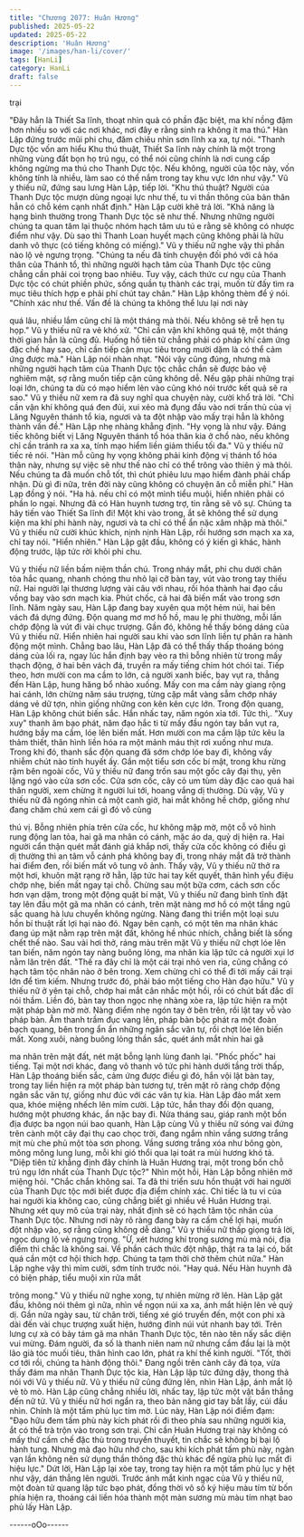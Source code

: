 ```yaml
---
title: "Chương 2077: Huân Hương"
published: 2025-05-22
updated: 2025-05-22
description: 'Huân Hương'
image: '/images/han-li/cover/'
tags: [HanLi]
category: HanLi
draft: false
---
```


trại

"Đây hẳn là Thiết Sa lĩnh, thoạt nhìn quả có phần đặc biệt, ma khí
nồng đậm hơn nhiều so với các nơi khác, nơi đây e rằng sinh ra
không ít ma thú." Hàn Lập đứng trước mũi phi chu, đăm chiêu
nhìn sơn lĩnh xa xa, tự nói.
"Thanh Dực tộc vốn am hiểu Khu thú thuật, Thiết Sa lĩnh này
chính là một trong những vùng đất bọn họ trú ngụ, có thể nói cũng
chính là nơi cung cấp không ngừng ma thú cho Thanh Dực tộc.
Nếu không, người của tộc này, vốn không tính là nhiều, làm sao
có thể nắm trong tay khu vực lớn như vậy." Vũ y thiếu nữ, đứng
sau lưng Hàn Lập, tiếp lời.
"Khu thú thuật? Người của Thanh Dực tộc mượn dùng ngoại lực
như thế, tu vi thần thông của bản thân hẳn có chỗ kém cạnh nhất
định." Hàn Lập cười khẽ trả lời.
"Khả năng là hạng bình thường trong Thanh Dực tộc sẽ như thế.
Nhưng những người chúng ta quan tâm lại thuộc nhóm hạch tâm
ưu tú e rằng sẽ không có nhược điểm như vậy. Dù sao thì Thanh
Loan huyết mạch cũng không phải là hữu danh vô thực (có tiếng
không có miếng)." Vũ y thiếu nữ nghe vậy thì phần nào lộ vẻ
ngưng trọng.
"Chúng ta nếu đã tính chuyện đối phó với cả hóa thân của Thánh
tổ, thì những người hạch tâm của Thanh Dực tộc cũng chẳng cần
phải coi trọng bao nhiêu. Tuy vậy, cách thức cư ngụ của Thanh
Dực tộc có chút phiền phức, sống quần tụ thành các trại, muốn từ
đấy tìm ra mục tiêu thích hợp e phải phí chút tay chân." Hàn Lập
không thèm để ý nói.
"Chính xác như thế. Vấn đề là chúng ta không thể lưu lại nơi này

quá lâu, nhiều lắm cũng chỉ là một tháng mà thôi. Nếu không sẽ
trễ hẹn tụ họp." Vũ y thiếu nữ ra vẻ khó xử.
"Chỉ cần vận khí không quá tệ, một tháng thời gian hẳn là cũng
đủ. Huống hồ tiên tử chẳng phải có pháp khí cảm ứng đặc chế
hay sao, chỉ cần tiếp cận mục tiêu trong mười dặm là có thể cảm
ứng được mà." Hàn Lập nói nhàn nhạt.
"Nói vậy cũng đúng, nhưng mà những người hạch tâm của Thanh
Dực tộc chắc chắn sẽ được bảo vệ nghiêm mật, sợ rằng muốn
tiếp cận cũng không dễ. Nếu gặp phải những trại loại lớn, chúng
ta dù có mạo hiểm lẻn vào cũng khó nói trước kết quả sẽ ra sao."
Vũ y thiếu nữ xem ra đã suy nghĩ qua chuyện này, cười khổ trả
lời.
"Chỉ cần vận khí không quá đen đủi, xui xẻo mà đụng đầu vào nơi
trấn thủ của vị Lăng Nguyên thánh tổ kia, ngươi và ta đột nhập
vào mấy trại hẳn là không thành vấn đề." Hàn Lập nhẹ nhàng
khẳng định.
"Hy vọng là như vậy. Đáng tiếc không biết vị Lăng Nguyên thánh
tổ hóa thân kia ở chổ nào, nếu không chỉ cần tránh ra xa xa, tính
mạo hiểm liền giảm thiểu tối đa." Vũ y thiếu nữ tiếc rẻ nói.
"Hàn mỗ cũng hy vọng không phải kinh động vị thánh tổ hóa thân
này, nhưng sự việc sẽ như thế nào chỉ có thể trông vào thiên ý mà
thôi. Nếu chúng ta đã muốn chỗ tốt, thì chút phiêu lưu mạo hiểm
đành phải chấp nhận. Dù gì đi nữa, trên đời này cũng không có
chuyện ăn cỗ miễn phí." Hàn Lạp đồng ý nói.
"Ha hả. nếu chỉ có một mình tiểu muội, hiển nhiên phải có phần lo
ngại. Nhưng đã có Hàn huynh tương trợ, tin rằng sẽ vô sự. Chúng
ta hãy tiến vào Thiết Sa lĩnh đi! Một khi vào trong, ắt sẽ không thể
sử dụng kiện ma khí phi hành này, ngươi và ta chỉ có thể ẩn nặc
xâm nhập mà thôi." Vũ y thiếu nữ cười khúc khích, nịnh nịnh Hàn
Lập, rồi hướng sơn mạch xa xa, chỉ tay nói.
"Hiển nhiên." Hàn Lập gật đầu, không có ý kiến gì khác, hành
động trước, lập tức rời khỏi phi chu.

Vũ y thiếu nữ liền bấm niệm thần chú. Trong nháy mắt, phi chu
dưới chân tỏa hắc quang, nhanh chóng thu nhỏ lại cỡ bàn tay, vút
vào trong tay thiếu nữ.
Hai người lại thương lượng vài câu với nhau, rồi hóa thành hai
đạo cầu vồng bay vào sơn mạch kia. Phút chốc, cả hai đã biến
mất vào trong sơn lĩnh.
Năm ngày sau, Hàn Lập đang bay xuyên qua một hẻm núi, hai
bên vách đá dựng đứng. Độn quang mơ mơ hồ hồ, mau lẹ phi
thường, mỗi lần chớp động là vút đi vài chục trượng. Gần đó,
không hề thấy bóng dáng của Vũ y thiếu nữ. Hiển nhiên hai người
sau khi vào sơn lĩnh liền tự phân ra hành động một mình.
Chẳng bao lâu, Hàn Lập đã có thể thấy thấp thoáng bóng dáng
của lối ra, ngay lúc hắn định bay vèo ra thì bỗng nhiên từ trong
mấy thạch động, ở hai bên vách đá, truyền ra mấy tiếng chim hót
chói tai. Tiếp theo, hơn mười con ma cầm to lớn, cả người xanh
biếc, bay vụt ra, thẳng đến Hàn Lập, hung hăng bổ nhào xuống.
Mấy con ma cầm này giang rộng hai cánh, lớn chừng năm sáu
trượng, từng cặp mắt vàng sẫm chớp nháy dáng vẻ dữ tợn, nhìn
giống những con kên kên cực lớn.
Trong độn quang, Hàn Lập không chút biến sắc. Hắn nhấc tay,
năm ngón xỉa tới. Tức thì,.
"Xuy xuy" thanh âm bạo phát, năm đạo hắc ti từ mấy đầu ngón
tay bắn vụt ra, hướng bầy ma cầm, lóe lên biến mất.
Hơn mười con ma cầm lập tức kêu la thảm thiết, thân hình liền
hóa ra một mảnh máu thịt rơi xuống như mưa. Trong khi đó,
thanh sắc độn quang đã sớm chớp lóe bay đi, không vấy nhiễm
chút nào tinh huyết ấy.
Gần một tiểu sơn cốc bí mật, trong khu rừng rậm bên ngoài cốc,
Vũ y thiếu nữ đang trốn sau một gốc cây đại thụ, yên lặng ngó
vào cửa sơn cốc. Cửa sơn cốc, cây cỏ um tùm dày đặc cao quá
hai thân người, xem chừng ít người lui tới, hoang vắng dị thường.
Dù vậy, Vũ y thiếu nữ đã ngóng nhìn cả một canh giờ, hai mắt
không hề chớp, giống như đang chăm chú xem cái gì đó vô cùng

thú vị.
Bỗng nhiên phía trên cửa cốc, hư không mập mờ, một cỗ vô hình
rung động lan tỏa, hai gã ma nhân có cánh, mặc áo da, quỷ dị
hiện ra. Hai người cẩn thận quét mắt đánh giá khắp nơi, thấy cửa
cốc không có điều gì dị thường thì an tâm vỗ cánh phá không bay
đi, trong nháy mắt đã trở thành hai điểm đen, rồi biến mất vô tung
vô ảnh.
Thấy vậy, Vũ y thiếu nữ thở ra một hơi, khuôn mặt rạng rỡ hẳn,
lập tức hai tay kết quyết, thân hình yểu điệu chớp nhẹ, biến mất
ngay tại chỗ.
Chừng sau một bữa cơm, cách sơn cốc hơn vạn dặm, trong một
động quật bí mật, Vũ y thiếu nữ đang bình tĩnh đặt tay lên đầu
một gã ma nhân có cánh, trên mặt nàng mơ hồ có một tầng ngũ
sắc quang hà lưu chuyển không ngừng. Nàng đang thi triển một
loại sưu hồn bí thuật rất lợi hại nào đó.
Ngay bên cạnh, có một tên ma nhân khác đang úp mặt nằm rạp
trên mặt đất, không hề nhúc nhích, chẳng biết là sống chết thế
nào.
Sau vài hơi thở, ráng màu trên mặt Vũ y thiếu nữ chợt lóe lên tan
biến, năm ngón tay nàng buông lỏng, ma nhân kia lập tức cả
người xụi lơ nằm lăn trên đất.
"Thế ra đây chỉ là một cái trại nhỏ ven rìa, cũng chẳng có hạch
tâm tộc nhân nào ở bên trong. Xem chừng chỉ có thể đi tới mấy
cái trại lớn để tìm kiếm. Nhưng trước đó, phải báo một tiếng cho
Hàn đạo hữu." Vũ y thiếu nữ ở yên tại chỗ, chớp hai mắt cân
nhắc một hồi, rồi có chút bất đắc dĩ nói thầm.
Liền đó, bàn tay thon ngọc nhẹ nhàng xòe ra, lập tức hiện ra một
mặt pháp bàn mờ mờ. Nàng điểm nhẹ ngón tay ở bên trên, rồi lật
tay vỗ vào pháp bàn. Âm thanh trầm đục vang lên, pháp bàn bộc
phát ra một đoàn bạch quang, bên trong ẩn ẩn những ngân sắc
văn tự, rồi chợt lóe lên biến mất.
Xong xuôi, nàng buông lỏng thần sắc, quét ánh mắt nhìn hai gã

ma nhân trên mặt đất, nét mặt bỗng lạnh lùng đanh lại.
"Phốc phốc" hai tiếng.
Tại một nơi khác, đang vô thanh vô tức phi hành dưới tầng trời
thấp, Hàn Lập thoáng biến sắc, cảm ứng được điều gì đó, hắn vội
lật bàn tay, trong tay liền hiện ra một pháp bàn tương tự, trên mặt
rõ ràng chớp động ngân sắc văn tự, giống như đúc với các văn tự
kia.
Hàn Lập đảo mắt xem qua, khóe miệng nhếch lên mỉm cười. Lập
tức, hắn thay đổi độn quang, hướng một phương khác, ẩn nặc
bay đi.
Nửa tháng sau, giáp ranh một bồn địa được ba ngọn núi bao
quanh, Hàn Lập cùng Vũ y thiếu nữ sóng vai đứng trên cành một
cây đại thụ cao chọc trời, đang ngắm nhìn vầng sương trắng mịt
mù che phủ một tòa sơn phong. Vầng sương trắng xóa như bông
gòn, mông mông lung lung, mỗi khi gió thổi qua lại toát ra mùi
hương khó tả.
"Diệp tiên tử khẳng định đây chính là Huân Hương trại, một trong
bốn chỗ trú ngụ lớn nhất của Thanh Dực tộc?" Nhìn một hồi, Hàn
Lập bỗng nhiên mở miệng hỏi.
"Chắc chắn không sai. Ta đã thi triển sưu hồn thuật với hai người
của Thanh Dực tộc mới biết được địa điểm chính xác. Chỉ tiếc là
tu vi của hai người kia không cao, cũng chẳng biết gì nhiều về
Huân Hương trại. Nhưng xét quy mô của trại này, nhất định sẽ có
hạch tâm tộc nhân của Thanh Dực tộc. Nhưng nơi này rõ ràng
đang bày ra cấm chế lợi hại, muốn đột nhập vào, sợ rằng cũng
không dễ dàng." Vũ y thiếu nữ thấp giọng trả lời, ngọc dung lộ vẻ
ngưng trọng.
"Ừ, xét hương khí trong sương mù mà nói, địa điểm thì chắc là
không sai. Về phần cách thức đột nhập, thật ra ta lại có, bất quá
cần một cơ hội thích hợp. Chúng ta tạm thời chờ thêm chút nữa."
Hàn Lập nghe vậy thì mỉm cười, sớm tính trước nói.
"Hay quá. Nếu Hàn huynh đã có biện pháp, tiểu muội xin rửa mắt

trông mong." Vũ y thiếu nữ nghe xong, tự nhiên mừng rỡ lên.
Hàn Lập gật đầu, không nói thêm gì nữa, nhìn về ngọn núi xa xa,
ánh mắt hiện lên vẻ quỷ dị.
Gần nửa ngày sau, từ chân trời, tiếng xé gió truyền đến, một con
phi xà dài đến vài chục trượng xuất hiện, hướng đỉnh núi vút
nhanh bay tới. Trên lưng cự xà có bảy tám gã ma nhân Thanh
Dực tộc, tên nào tên nấy sắc diện vui mừng. Đám người, đa số là
thanh niên nam nữ nhưng cầm đầu lại là một lão già tóc muối
tiêu, thân hình cao lớn, phát ra khí thế kinh người.
"Tốt, thời cơ tới rồi, chúng ta hành động thôi." Đang ngồi trên cành
cây đả tọa, vừa thấy đám ma nhân Thanh Dực tộc kia, Hàn Lập
lập tức đứng dậy, thong thả nói với Vũ y thiếu nữ. Vũ y thiếu nữ
cũng đứng lên, nhìn Hàn Lập, ánh mắt lộ vẻ tò mò.
Hàn Lập cũng chẳng nhiều lời, nhấc tay, lập tức một vật bắn
thẳng đến nữ tử. Vũ y thiếu nữ hơi ngẩn ra, theo bản năng giơ tay
bắt lấy, cúi đầu nhìn. Chính là một tấm phù lục tím mờ.
Lúc này, Hàn Lập nói điềm đạm:
"Đạo hữu đem tấm phù này kích phát rồi đi theo phía sau những
người kia, ắt có thể trà trộn vào trong sơn trại. Chỉ cần Huân
Hương trại này không có mấy thứ cấm chế đặc thù trong truyền
thuyết, tin chắc sẽ không bị bại lộ hành tung. Nhưng mà đạo hữu
nhớ cho, sau khi kích phát tấm phù này, ngàn vạn lần không nên
sử dụng thần thông đặc thù khác để ngừa phù lục mất đi hiệu
lực."
Dứt lời, Hàn Lập lại xòe tay, trong tay hiện ra một tấm phù lục y
hệt như vậy, dán thẳng lên người.
Trước ánh mắt kinh ngạc của Vũ y thiếu nữ, một đoàn tử quang
lập tức bạo phát, đồng thời vô số ký hiệu màu tím từ bốn phía
hiện ra, thoáng cái liền hóa thành một màn sương mù màu tím
nhạt bao phủ lấy Hàn Lập.

------oOo------

